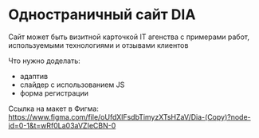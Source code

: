 # Одностраничный сайт DIA

Сайт может быть визитной карточкой IT агенства с примерами работ, используемыми технологиями и отзывами клиентов

Что нужно доделать:
* адаптив
* слайдер с использованием JS
* форма регистрации

Ссылка на макет в Фигма: https://www.figma.com/file/oUfdXlFsdbTimyzXTsHZaV/Dia-(Copy)?node-id=0-1&t=wRf0La03aVZIeCBN-0



